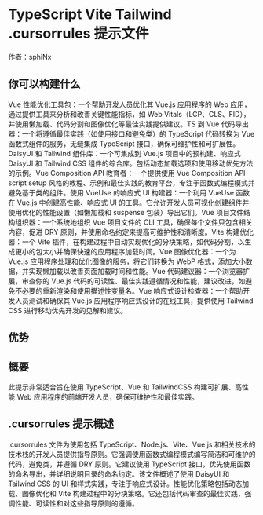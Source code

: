 # TypeScript Vite Tailwind .cursorrules 提示文件

作者：sphiNx

## 你可以构建什么

Vue 性能优化工具包：一个帮助开发人员优化其 Vue.js 应用程序的 Web 应用，通过提供工具来分析和改善关键性能指标，如 Web Vitals（LCP、CLS、FID），并使用懒加载、代码分割和图像优化等最佳实践提供建议。TS 到 Vue 代码导出器：一个将遵循最佳实践（如使用接口和避免类）的 TypeScript 代码转换为 Vue 函数式组件的服务，无缝集成 TypeScript 接口，确保可维护性和可扩展性。DaisyUI 和 Tailwind 组件库：一个可集成到 Vue.js 项目中的预构建、响应式 DaisyUI 和 Tailwind CSS 组件的综合库。包括动态加载选项和使用移动优先方法的示例。Vue Composition API 教育者：一个提供使用 Vue Composition API script setup 风格的教程、示例和最佳实践的教育平台，专注于函数式编程模式并避免基于类的组件。使用 VueUse 的响应式 UI 构建器：一个利用 VueUse 函数在 Vue.js 中创建高性能、响应式 UI 的工具。它允许开发人员可视化创建组件并使用优化的性能设置（如懒加载和 suspense 包装）导出它们。Vue 项目文件结构组织器：一个系统地组织 Vue 项目文件的 CLI 工具，确保每个文件只包含相关内容，促进 DRY 原则，并使用命名约定来提高可维护性和清晰度。Vite 构建优化器：一个 Vite 插件，在构建过程中自动实现优化的分块策略，如代码分割，以生成更小的包大小并确保快速的应用程序加载时间。Vue 图像优化器：一个为 Vue.js 应用程序处理和优化图像的服务，将它们转换为 WebP 格式，添加大小数据，并实现懒加载以改善页面加载时间和性能。Vue 代码建议器：一个浏览器扩展，审查你的 Vue.js 代码的可读性、最佳实践遵循情况和性能，建议改进，如避免不必要的重新渲染和使用描述性变量名。Vue 响应式设计检查器：一个帮助开发人员测试和确保其 Vue.js 应用程序响应式设计的在线工具，提供使用 Tailwind CSS 进行移动优先开发的见解和建议。

## 优势


## 概要
此提示非常适合旨在使用 TypeScript、Vue 和 TailwindCSS 构建可扩展、高性能 Web 应用程序的前端开发人员，确保可维护性和最佳实践。

## .cursorrules 提示概述
.cursorrules 文件为使用包括 TypeScript、Node.js、Vite、Vue.js 和相关技术的技术栈的开发人员提供指导原则。它强调使用函数式编程模式编写简洁和可维护的代码，避免类，并遵循 DRY 原则。它建议使用 TypeScript 接口，优先使用函数的命名导出，并详细说明目录的命名约定。该文件概述了使用 DaisyUI 和 Tailwind CSS 的 UI 和样式实践，专注于响应式设计。性能优化策略包括动态加载、图像优化和 Vite 构建过程中的分块策略。它还包括代码审查的最佳实践，强调性能、可读性和对这些指导原则的遵循。
